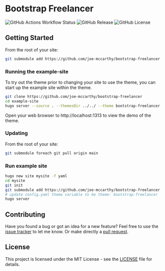 # Bootstrap Freelancer

![GitHub Actions Workflow Status](https://img.shields.io/github/actions/workflow/status/joe-mccarthy/bootstrap-freelancer/deploy-example.yml?branch=main&style=for-the-badge)
![GitHub Release](https://img.shields.io/github/v/release/joe-mccarthy/bootstrap-freelancer?sort=semver&style=for-the-badge)
![GitHub License](https://img.shields.io/github/license/joe-mccarthy/bootstrap-freelancer?style=for-the-badge)

## Getting Started

From the root of your site:

```bash
git submodule add https://github.com/joe-mccarthy/bootstrap-freelancer themes/bootstrap-freelancer
```

### Running the example-site

To try out the theme prior to changing your site to use the theme, you can start up the example site within the theme.

```bash
git clone https://github.com/joe-mccarthy/bootstrap-freelancer
cd example-site
hugo server --source . --themesDir ../../ --theme bootstrap-freelancer
```

Open your web browser to http://localhost:1313 to view the demo of the theme.

### Updating

From the root of your site:

```bash
git submodule foreach git pull origin main
```

### Run example site

```bash
hugo new site mysite -f yaml
cd mysite
git init
git submodule add https://github.com/joe-mccarthy/bootstrap-freelancer themes/bootstrap-freelancer
# update config.yaml theme variable to be theme: bootstrap-freelancer
hugo server
```
## Contributing

Have you found a bug or got an idea for a new feature? Feel free to use the [issue tracker](https://github.com/joe-mccarthy/bootstrap-freelancer/issues) to let me know. Or make directly a [pull request](https://github.com/joe-mccarthy/bootstrap-freelancer/pulls).

## License

This project is licensed under the MIT License - see the [LICENSE](LICENSE) file for details.
